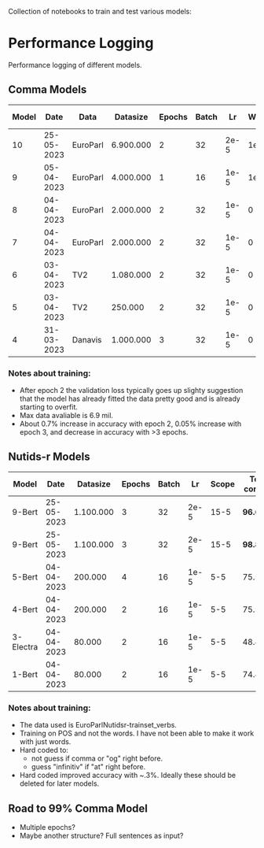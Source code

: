 Collection of notebooks to train and test various models:

# Performance Logging
Performance logging of different models.
## Comma Models
Model | Date | Data | Datasize | Epochs | Batch | Lr | WDecay | Scope | Test accuracy | Test F1 
--- | --- | --- | --- | --- | --- | --- | --- | --- | --- | ---
10 | 25-05-2023 | EuroParl | 6.900.000 | 2 | 32 | 2e-5 | 1e-2 | 15-10 | **98.99%** | Unknown
9 | 05-04-2023 | EuroParl | 4.000.000 | 1 | 16 | 1e-5 | 1e-4 | 5-5 | 98.09% | **0.931**
8 | 04-04-2023 | EuroParl | 2.000.000 | 2 | 32 | 1e-5 | 0 | 10-10 | 97.41% | 0.905
7 | 04-04-2023 | EuroParl | 2.000.000 | 2 | 32 | 1e-5 | 0 | 5-5 | 97.64% | 0.915
6 | 03-04-2023 | TV2 | 1.080.000 | 2 | 32 | 1e-5 | 0 | 3-3 | 97,43% | x
5 | 03-04-2023 | TV2 | 250.000 | 2 | 32 | 1e-5 | 0 | 3-3 | 96,69% | x
4 | 31-03-2023 | Danavis | 1.000.000 | 3 | 32 | 1e-5 | 0 | 3-3 | 94.19% | 0.83

### Notes about training:
- After epoch 2 the validation loss typically goes up slighty suggestion that the model has already fitted the data pretty good and is already starting to overfit.
- Max data avaliable is 6.9 mil.
- About 0.7% increase in accuracy with epoch 2, 0.05% increase with epoch 3, and decrease in accuracy with >3 epochs.

## Nutids-r Models
Model | Date | Datasize | Epochs | Batch | Lr | Scope | Test correct | Test wrong | Test F1 | Cutoff
--- | --- | --- | --- | --- | --- | --- | --- | --- | --- | ---
9-Bert | 25-05-2023 | 1.100.000 | 3 | 32 | 2e-5 | 15-5 | **96.62%** | 00.46% | **0.990** | 0.95
9-Bert | 25-05-2023 | 1.100.000 | 3 | 32 | 2e-5 | 15-5 | **98.87%** | 01.13% | **0.990** | 0
5-Bert | 04-04-2023 | 200.000 | 4 | 16 | 1e-5 | 5-5 | 75.53% | 02.66% | Unknown | 0.95
4-Bert | 04-04-2023 | 200.000 | 2 | 16 | 1e-5 | 5-5 | 75.53% | 02.66% | Unknown | 0.95
3-Electra | 04-04-2023 | 80.000 | 2 | 16 | 1e-5 | 5-5 | 48.4% | **0%** | Unknown | 0.95
1-Bert | 04-04-2023 | 80.000 | 2 | 16 | 1e-5 | 5-5 | 74.47% | 02.66% | Unknown | 0.95

### Notes about training:
- The data used is EuroParlNutidsr-trainset_verbs.
- Training on POS and not the words. I have not been able to make it work with just words.
- Hard coded to:
  - not guess if comma or "og" right before.
  - guess "infinitiv" if "at" right before.
- Hard coded improved accuracy with ~.3%. Ideally these should be deleted for later models.

## Road to 99% Comma Model
- Multiple epochs?
- Maybe another structure? Full sentences as input?
